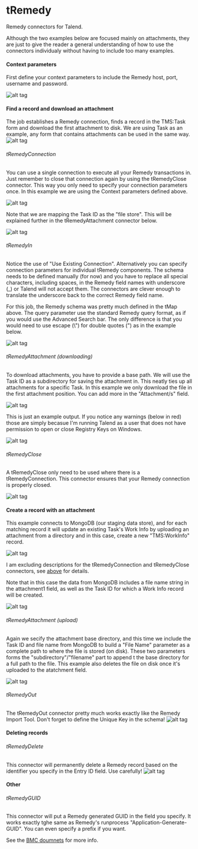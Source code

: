 tRemedy
=======

Remedy connectors for Talend.

Although the two examples below are focused mainly on attachments, they are just to give the reader a general understanding of how to use the connectors individualy without having to include too many examples.

#### Context parameters

First define your context parameters to include the Remedy host, port, username and password.

![alt tag](https://github.com/johanwasserman/images/blob/master/context.png)


#### Find a record and download an attachment


The job establishes a Remedy connection, finds a record in the TMS:Task form and download the first attachment to disk.
We are using Task as an example, any form that contains attachments can be used in the same way.
![alt tag](https://github.com/johanwasserman/images/blob/master/save.png)



###### tRemedyConnection
You can use a single connection to execute all your Remedy transactions in.  Just remember to close that connection again by using the tRemedyClose connector.  This way you only need to specify your connection parameters once.  In this example we are using the Context parameters defined above.

![alt tag](https://github.com/johanwasserman/images/blob/master/tRemedyConnection.png)


Note that we are mapping the Task ID as the "file store".  This will be explained further in the tRemedyAttachment connector below.

![alt tag](https://github.com/johanwasserman/images/blob/master/saveMap.png)


###### tRemedyIn
Notice the use of "Use Existing Connection".  Alternatively you can specify connection parameters for individual tRemedy components.
The schema needs to be defined manually (for now) and you have to replace all special characters, including spaces, in the Remedy field names with underscore (\_) or Talend will not accept them.  The connectors are clever enough to translate the underscore back to the correct Remedy field name.  

For this job, the Remedy schema was pretty much defined in the tMap above.
The query parameter use the standard Remedy query format, as if you would use the Advanced Search bar.  The only difference is that you would need to use escape (\\") for double quotes (") as in the example below.

![alt tag](https://github.com/johanwasserman/images/blob/master/tRemedyIn.png)


###### tRemedyAttachment (downloading)
To download attachments, you have to provide a base path.  We will use the Task ID as a subdirectory for saving the attachment in.  This neatly ties up all attachments for a specific Task.
In this example we only download the file in the first attachment position.  You can add more in the "Attachment/s" field.

![alt tag](https://github.com/johanwasserman/images/blob/master/tRemedyAttachDown.png)


This is just an example output.  If you notice any warnings (below in red) those are simply becasue I'm running Talend as a user that does not have permission to open or close Registry Keys on Windows.

![alt tag](https://github.com/johanwasserman/images/blob/master/output.png)


###### tRemedyClose
A tRemedyClose only need to be used where there is a tRemedyConnection.  This connector ensures that your Remedy connection is properly closed.

![alt tag](https://github.com/johanwasserman/images/blob/master/tRemedyClose.png)


#### Create a record with an attachment

This example connects to MongoDB (our staging data store), and for each matching record it will update an existing Task's Work Info by uploading an attachment from a directory and in this case, create a new "TMS:WorkInfo" record.

![alt tag](https://github.com/johanwasserman/images/blob/master/load.png)

I am excluding descriptions for the tRemedyConnection and tRemedyClose connectors, see [above](https://github.com/johanwasserman/tRemedy#find-a-record-and-download-an-attachment) for details.

Note that in this case the data from MongoDB includes a file name string in the attachment1 field, as well as the Task ID for which a Work Info record will be created.

![alt tag](https://github.com/johanwasserman/images/blob/master/loadMap.png)


###### tRemedyAttachment (upload)
Again we secify the attachment base directory, and this time we include the Task ID and file name from MongoDB to build a "File Name" parameter as a complete path to where the file is stored (on disk).  These two parameters forms the "subdirectory"/"filename" part to append t the base directory for a full path to the file.  This example also deletes the file on disk once it's uploaded to the atatchment field.

![alt tag](https://github.com/johanwasserman/images/blob/master/tRemedyAttachUp.png)

###### tRemedyOut
The tRemedyOut connector pretty much works exactly like the Remedy Import Tool.  Don't forget to define the Unique Key in the schema!
![alt tag](https://github.com/johanwasserman/images/blob/master/tRemedyOut.png)


#### Deleting records

###### tRemedyDelete
This connector will permanently delete a Remedy record based on the identifier you specify in the Entry ID field.  Use carefully!
![alt tag](https://github.com/johanwasserman/images/blob/master/tRemedyDelete.png)

#### Other

###### tRemedyGUID

This connector will put a Remedy generated GUID in the field you specify.  It works exactly tghe same as Remedy's runprocess "Application-Generate-GUID".  You can even specify a prefix if you want.

See the [BMC doumnets](https://docs.bmc.com/docs/display/public/ars9000/Process+commands) for more info.
